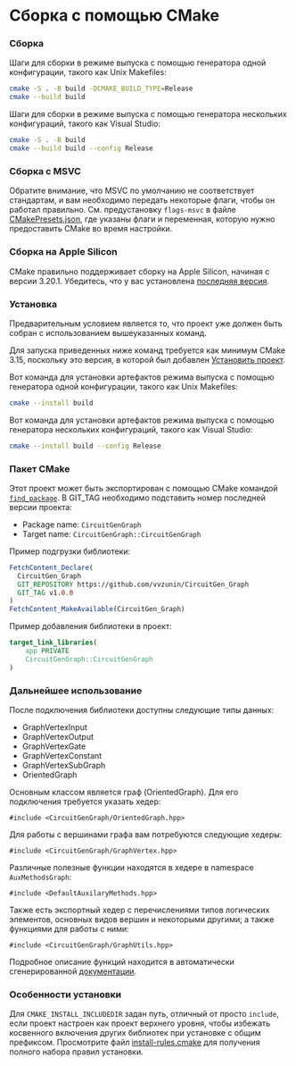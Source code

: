 # Сборка с помощью CMake

### Сборка

Шаги для сборки в режиме выпуска с помощью генератора одной конфигурации, такого как Unix Makefiles:

```sh
cmake -S . -B build -DCMAKE_BUILD_TYPE=Release
cmake --build build
```

Шаги для сборки в режиме выпуска с помощью генератора нескольких конфигураций, такого как Visual Studio:

```sh
cmake -S . -B build
cmake --build build --config Release
```

### Сборка с MSVC

Обратите внимание, что MSVC по умолчанию не соответствует стандартам, и вам необходимо передать некоторые флаги, чтобы он работал правильно. См. предустановку `flags-msvc` в файле [CMakePresets.json](../CMakePresets.json), где указаны флаги и переменная, которую нужно предоставить CMake во время настройки.

### Сборка на Apple Silicon

CMake правильно поддерживает сборку на Apple Silicon, начиная с версии 3.20.1. Убедитесь, что у вас установлена [последняя версия][1].

### Установка

Предварительным условием является то, что проект уже должен быть собран с использованием вышеуказанных команд.

Для запуска приведенных ниже команд требуется как минимум CMake 3.15, поскольку это версия, в которой был добавлен [Установить проект][2].

Вот команда для установки артефактов режима выпуска с помощью генератора одной конфигурации, такого как Unix Makefiles:

```sh
cmake --install build
```

Вот команда для установки артефактов режима выпуска с помощью генератора нескольких конфигураций, такого как Visual Studio:

```sh
cmake --install build --config Release
```

### Пакет CMake

Этот проект может быть экспортирован с помощью CMake командой [`find_package`][3]. 
В GIT_TAG необходимо подставить номер последней версии проекта:

* Package name: `CircuitGenGraph`
* Target name: `CircuitGenGraph::CircuitGenGraph`

Пример подгрузки библиотеки:
```cmake
FetchContent_Declare(
  CircuitGen_Graph
  GIT_REPOSITORY https://github.com/vvzunin/CircuitGen_Graph
  GIT_TAG v1.0.0
)
FetchContent_MakeAvailable(CircuitGen_Graph)
```

Пример добавления библиотеки в проект:
```cmake
target_link_libraries(
    app PRIVATE
    CircuitGenGraph::CircuitGenGraph
)
```

### Дальнейшее использование
После подключения библиотеки доступны следующие типы данных:
* GraphVertexInput
* GraphVertexOutput
* GraphVertexGate
* GraphVertexConstant
* GraphVertexSubGraph
* OrientedGraph

Основным классом является граф (OrientedGraph). Для его подключения требуется указать хедер:

```
#include <CircuitGenGraph/OrientedGraph.hpp>
```

Для работы с вершинами графа вам потребуются следующие хедеры:

```
#include <CircuitGenGraph/GraphVertex.hpp>
```

Различные полезные функции находятся в хедере в namespace `AuxMethodsGraph`:

```
#include <DefaultAuxilaryMethods.hpp>
```

Также есть экспортный хедер с перечислениями типов логических элементов, основных видов вершин и некоторыми другими; а также функциями для работы с ними:

```
#include <CircuitGenGraph/GraphUtils.hpp>
```
Подробное описание функций находится в автоматически сгенерированной [документации][4].

### Особенности установки

Для `CMAKE_INSTALL_INCLUDEDIR` задан путь, отличный от просто `include`, если проект настроен как проект верхнего уровня, чтобы избежать косвенного включения других библиотек при установке с общим префиксом. Просмотрите файл [install-rules.cmake](../cmake/install-rules.cmake) для получения полного набора правил установки.

[1]: https://cmake.org/download/
[2]: https://cmake.org/cmake/help/latest/manual/cmake.1.html#install-a-project
[3]: https://cmake.org/cmake/help/latest/command/find_package.html
[4]: https://vvzunin.github.io/CircuitGen_Graph/annotated.html
